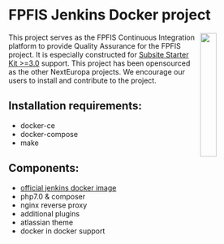 # FPFIS Jenkins Docker project
<img align="right" width="25%" src="http://www.tothenew.com/blog/wp-content/uploads/2015/10/627x302xdocker-jenkins.png.pagespeed.ic.rdLVquN8qf.png">

This project serves as the FPFIS Continuous Integration platform to provide Quality Assurance for the FPFIS project. It is especially constructed for [Subsite Starter Kit >=3.0](https://github.com/ec-europa/ssk) support. This project has been opensourced as the other NextEuropa projects. We encourage our users to install and contribute to the project.

## Installation requirements:
- docker-ce
- docker-compose
- make

## Components:
- [official jenkins docker image](https://github.com/jenkinsci/docker)
- php7.0 & composer
- nginx reverse proxy
- additional plugins
- atlassian theme
- docker in docker support
